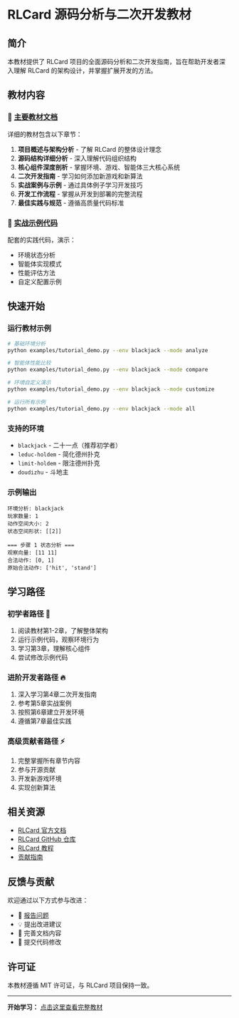 # RLCard 源码分析与二次开发教材

## 简介

本教材提供了 RLCard 项目的全面源码分析和二次开发指南，旨在帮助开发者深入理解 RLCard 的架构设计，并掌握扩展开发的方法。

## 教材内容

### 📖 [主要教材文档](source-code-analysis-and-development-guide.md)

详细的教材包含以下章节：

1. **项目概述与架构分析** - 了解 RLCard 的整体设计理念
2. **源码结构详细分析** - 深入理解代码组织结构  
3. **核心组件深度剖析** - 掌握环境、游戏、智能体三大核心系统
4. **二次开发指南** - 学习如何添加新游戏和新算法
5. **实战案例与示例** - 通过具体例子学习开发技巧
6. **开发工作流程** - 掌握从开发到部署的完整流程
7. **最佳实践与规范** - 遵循高质量代码标准

### 🚀 [实战示例代码](../examples/tutorial_demo.py)

配套的实践代码，演示：
- 环境状态分析
- 智能体实现模式
- 性能评估方法
- 自定义配置示例

## 快速开始

### 运行教材示例

```bash
# 基础环境分析
python examples/tutorial_demo.py --env blackjack --mode analyze

# 智能体性能比较
python examples/tutorial_demo.py --env blackjack --mode compare

# 环境自定义演示
python examples/tutorial_demo.py --env blackjack --mode customize

# 运行所有示例
python examples/tutorial_demo.py --env blackjack --mode all
```

### 支持的环境

- `blackjack` - 二十一点（推荐初学者）
- `leduc-holdem` - 简化德州扑克
- `limit-holdem` - 限注德州扑克
- `doudizhu` - 斗地主

### 示例输出

```
环境分析: blackjack
玩家数量: 1
动作空间大小: 2
状态空间形状: [[2]]

=== 步骤 1 状态分析 ===
观察向量: [11 11]
合法动作: [0, 1]
原始合法动作: ['hit', 'stand']
```

## 学习路径

### 初学者路径 🌱
1. 阅读教材第1-2章，了解整体架构
2. 运行示例代码，观察环境行为
3. 学习第3章，理解核心组件
4. 尝试修改示例代码

### 进阶开发者路径 🔥
1. 深入学习第4章二次开发指南
2. 参考第5章实战案例
3. 按照第6章建立开发环境
4. 遵循第7章最佳实践

### 高级贡献者路径 ⚡
1. 完整掌握所有章节内容
2. 参与开源贡献
3. 开发新游戏环境
4. 实现创新算法

## 相关资源

- [RLCard 官方文档](http://www.rlcard.org)
- [RLCard GitHub 仓库](https://github.com/datamllab/rlcard)
- [RLCard 教程](https://github.com/datamllab/rlcard-tutorial)
- [贡献指南](../CONTRIBUTING.md)

## 反馈与贡献

欢迎通过以下方式参与改进：

- 🐛 [报告问题](https://github.com/datamllab/rlcard/issues)
- 💡 提出改进建议
- 📝 完善文档内容
- 🔧 提交代码修改

## 许可证

本教材遵循 MIT 许可证，与 RLCard 项目保持一致。

---

**开始学习：** [点击这里查看完整教材](source-code-analysis-and-development-guide.md)